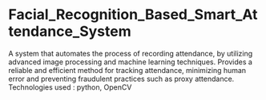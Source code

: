 # Facial_Recognition_Based_Smart_Attendance_System
A system that automates the process of recording attendance,  by utilizing advanced image processing and machine learning techniques. Provides a reliable and efficient method for tracking  attendance, minimizing human error and preventing fraudulent practices such as proxy attendance. Technologies used : python, OpenCV
